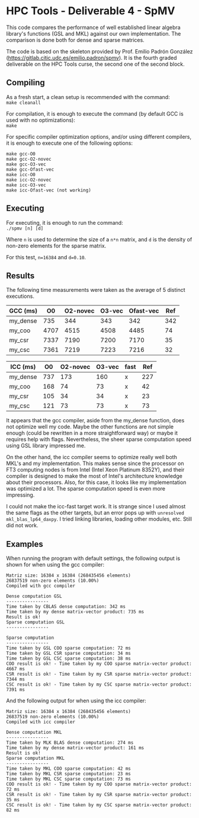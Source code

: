 # HPC Tools - Deliverable 4 - SpMV  
  
This code compares the performance of well established linear algebra library's functions (GSL and MKL) against our own implementation. The comparison is done both for dense and sparse matrices.  
  
The code is based on the skeleton provided by Prof. Emilio Padrón González (https://gitlab.citic.udc.es/emilio.padron/spmv). It is the fourth graded deliverable on the HPC Tools curse, the second one of the second block.  
  
## Compiling  
As a fresh start, a clean setup is recommended with the command:  
`make cleanall`  
  
For compilation, it is enough to execute the command (by default GCC is used with no optimizations):  
`make`   

For specific compiler optimization options, and/or using different compilers, it is enough to execute one of the following options:  
```
make gcc-O0  
make gcc-O2-novec  
make gcc-O3-vec  
make gcc-Ofast-vec  
make icc-O0  
make icc-O2-novec  
make icc-O3-vec  
make icc-Ofast-vec (not working)
```  


## Executing  
For executing, it is enough to run the command:  
`./spmv [n] [d]`  

Where `n` is used to determine the size of a `n*n` matrix, and `d` is the density of non-zero elements for the sparse matrix.  

For this test, `n=16384` and `d=0.10`.  

## Results
The following time measurements were taken as the average of 5 distinct executions.  

| GCC (ms) | O0   | O2-novec | O3-vec | Ofast-vec | Ref |
| -------- | ---- | -------- | ------ | --------- | --- |
| my_dense | 735 | 344      | 343    | 342       | 342 |
| my_coo   | 4707 | 4515     | 4508   | 4485      | 74  |
| my_csr   | 7337 | 7190     | 7200   | 7170      | 35  |
| my_csc   | 7361 | 7219     | 7223   | 7216      | 32  |

| ICC (ms) | O0  | O2-novec | O3-vec | fast | Ref |
| -------- | --- | -------- | ------ | ---- | --- |
| my_dense | 737 | 173      | 160    | x    | 227 |
| my_coo   | 168 | 74       | 73     | x    | 42  |
| my_csr   | 105 | 34       | 34     | x    | 23  |
| my_csc   | 121 | 73       | 73     | x    | 73  |

It appears that the gcc compiler, aside from the my_dense function, does not optimize well my code. Maybe the other functions are not simple enough (could be rewritten in a more straightforward way) or maybe it requires help with flags. Nevertheless, the sheer sparse computation speed using GSL library impressed me.  

On the other hand, the icc compiler seems to optimize really well both MKL's and my implementation. This makes sense since the processor on FT3 computing nodes is from Intel (Intel Xeon Platinum 8352Y), and their compiler is designed to make the most of Intel's architecture knowledge about their processors. Also, for this case, it looks like my implementation was optimized a lot. The sparse computation speed is even more impressing.    

I could not make the icc-fast target work. It is strange since I used almost the same flags as the other targets, but an error pops up with `unresolved mkl_blas_lp64_daxpy`. I tried linking libraries, loading other modules, etc. Still did not work.    

## Examples
When running the program with default settings, the following output is shown for when using the gcc compiler:  

```
Matriz size: 16384 x 16384 (268435456 elements)
26837519 non-zero elements (10.00%)
Compiled with gcc compiler

Dense computation GSL
----------------
Time taken by CBLAS dense computation: 342 ms
Time taken by my dense matrix-vector product: 735 ms
Result is ok!
Sparse computation GSL
----------------

Sparse computation
----------------
Time taken by GSL COO sparse computation: 72 ms
Time taken by GSL CSR sparse computation: 34 ms
Time taken by GSL CSC sparse computation: 38 ms
COO result is ok! - Time taken by my COO sparse matrix-vector product: 4667 ms
CSR result is ok! - Time taken by my CSR sparse matrix-vector product: 7344 ms
CSC result is ok! - Time taken by my CSC sparse matrix-vector product: 7391 ms
```  

And the following output for when using the icc compiler:  
```
Matriz size: 16384 x 16384 (268435456 elements)
26837519 non-zero elements (10.00%)
Compiled with icc compiler

Dense computation MKL
----------------
Time taken by MLK BLAS dense computation: 274 ms
Time taken by my dense matrix-vector product: 161 ms
Result is ok!
Sparse computation MKL
----------------
Time taken by MKL COO sparse computation: 42 ms
Time taken by MKL CSR sparse computation: 23 ms
Time taken by MKL CSC sparse computation: 73 ms
COO result is ok! - Time taken by my COO sparse matrix-vector product: 72 ms
CSR result is ok! - Time taken by my CSR sparse matrix-vector product: 35 ms
CSC result is ok! - Time taken by my CSC sparse matrix-vector product: 82 ms
```